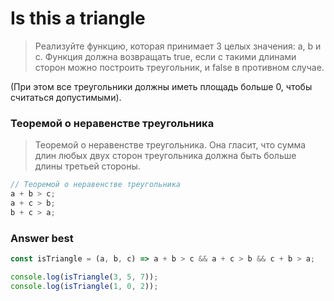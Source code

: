 # Is this a triangle

> Реализуйте функцию, которая принимает 3 целых значения: a, b и c.
> Функция должна возвращать true, если с такими длинами сторон можно построить треугольник, и false в противном случае.

(При этом все треугольники должны иметь площадь больше 0, чтобы считаться допустимыми).

<!-- -------------------------------------------------------------------------------- -->

### Теоремой о неравенстве треугольника

> Теоремой о неравенстве треугольника. Она гласит, что сумма длин любых двух сторон треугольника должна быть больше длины третьей стороны.

```js
// Теоремой о неравенстве треугольника
a + b > c;
a + c > b;
b + c > a;
```

### Answer best

```js
const isTriangle = (a, b, c) => a + b > c && a + c > b && c + b > a;

console.log(isTriangle(3, 5, 7));
console.log(isTriangle(1, 0, 2));
```
